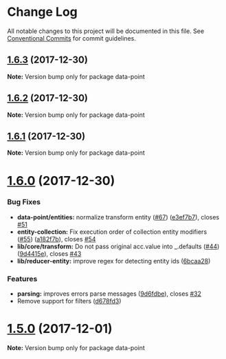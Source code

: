 # Change Log

All notable changes to this project will be documented in this file.
See [Conventional Commits](https://conventionalcommits.org) for commit guidelines.

<a name="1.6.3"></a>
## [1.6.3](https://github.com/ViacomInc/data-point/compare/v1.6.2...v1.6.3) (2017-12-30)




**Note:** Version bump only for package data-point

<a name="1.6.2"></a>
## [1.6.2](https://github.com/ViacomInc/data-point/compare/v1.6.1...v1.6.2) (2017-12-30)




**Note:** Version bump only for package data-point

<a name="1.6.1"></a>
## [1.6.1](https://github.com/ViacomInc/data-point/compare/v1.6.0...v1.6.1) (2017-12-30)




**Note:** Version bump only for package data-point

<a name="1.6.0"></a>
# [1.6.0](https://github.com/ViacomInc/data-point/compare/v1.5.0...v1.6.0) (2017-12-30)


### Bug Fixes

* **data-point/entities:** normalize transform entity ([#67](https://github.com/ViacomInc/data-point/issues/67)) ([e3ef7b7](https://github.com/ViacomInc/data-point/commit/e3ef7b7)), closes [#51](https://github.com/ViacomInc/data-point/issues/51)
* **entity-collection:** Fix execution order of collection entity modifiers ([#55](https://github.com/ViacomInc/data-point/issues/55)) ([a182f7b](https://github.com/ViacomInc/data-point/commit/a182f7b)), closes [#54](https://github.com/ViacomInc/data-point/issues/54)
* **lib/core/transform:** Do not pass original acc.value into _.defaults ([#44](https://github.com/ViacomInc/data-point/issues/44)) ([9d4415e](https://github.com/ViacomInc/data-point/commit/9d4415e)), closes [#43](https://github.com/ViacomInc/data-point/issues/43)
* **lib/reducer-entity:** improve regex for detecting entity ids ([6bcaa28](https://github.com/ViacomInc/data-point/commit/6bcaa28))


### Features

* **parsing:** improves errors parse messages ([9d6fdbe](https://github.com/ViacomInc/data-point/commit/9d6fdbe)), closes [#32](https://github.com/ViacomInc/data-point/issues/32)
* Remove support for filters ([d678fd3](https://github.com/ViacomInc/data-point/commit/d678fd3))




<a name="1.5.0"></a>
# [1.5.0](https://github.com/ViacomInc/data-point/compare/v1.3.0...v1.5.0) (2017-12-01)




**Note:** Version bump only for package data-point
